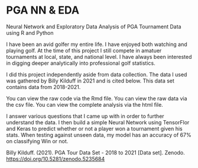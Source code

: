 # PGA NN & EDA
Neural Network and Exploratory Data Analysis of PGA Tournament Data using R and Python

I have been an avid golfer my entire life. I have enjoyed both watching and playing golf. 
At the time of this project I still compete in amatuer tournaments at local, state, and national level. 
I have always been interested in digging deeper analytically into professional golf statistics.

I did this project independently aside from data collection. 
The data I used was gathered by Billy Kilduff in 2021 and is cited below. 
This data set contains data from 2018-2021.

You can view the raw code via the Rmd file. 
You can view the raw data via the csv file.
You can view the complete analysis via the html file. 

I answer various questions that I came up with in order to further understand the data. 
I then build a simple Neural Network using TensorFlor and Keras to predict whether or not a player won a tournament given his stats. When testing against unseen data, my model has an accuracy of 67% on classifying Win or not.


Billy Kilduff. (2021). PGA Tour Data Set - 2018 to 2021 [Data set]. Zenodo. https://doi.org/10.5281/zenodo.5235684

